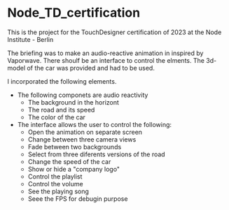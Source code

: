 # Node_TD_certification
This is the project for the TouchDesigner certification of 2023 at the Node Institute - Berlin

The briefing was to make an audio-reactive animation in inspired by Vaporwave. There shoulf be an interface to control the elments.
The 3d-model of the car was provided and had to be used.

I incorporated the following elements.

* The following componets are audio reactivity
  * The background in the horizont
  * The road and its speed
  * The color of the car
* The interface allows the user to control the following:
  * Open the animation on separate screen
  * Change between three camera views
  * Fade between two backgrounds
  * Select from three diferents versions of the road 
  * Change the speed of the car
  * Show or hide a "company logo"
  * Control the playlist
  * Control the volume
  * See the playing song
  * Seee the FPS for debugin purpose
